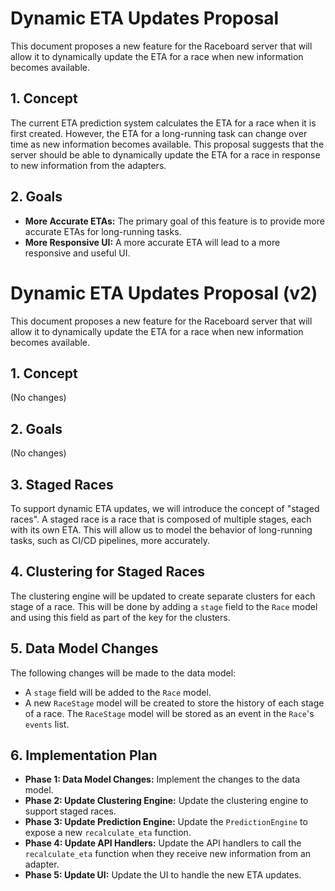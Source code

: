 # Dynamic ETA Updates Proposal

This document proposes a new feature for the Raceboard server that will allow it to dynamically update the ETA for a race when new information becomes available.

## 1. Concept

The current ETA prediction system calculates the ETA for a race when it is first created. However, the ETA for a long-running task can change over time as new information becomes available. This proposal suggests that the server should be able to dynamically update the ETA for a race in response to new information from the adapters.

## 2. Goals

*   **More Accurate ETAs:** The primary goal of this feature is to provide more accurate ETAs for long-running tasks.
*   **More Responsive UI:** A more accurate ETA will lead to a more responsive and useful UI.

# Dynamic ETA Updates Proposal (v2)

This document proposes a new feature for the Raceboard server that will allow it to dynamically update the ETA for a race when new information becomes available.

## 1. Concept

(No changes)

## 2. Goals

(No changes)

## 3. Staged Races

To support dynamic ETA updates, we will introduce the concept of "staged races". A staged race is a race that is composed of multiple stages, each with its own ETA. This will allow us to model the behavior of long-running tasks, such as CI/CD pipelines, more accurately.

## 4. Clustering for Staged Races

The clustering engine will be updated to create separate clusters for each stage of a race. This will be done by adding a `stage` field to the `Race` model and using this field as part of the key for the clusters.

## 5. Data Model Changes

The following changes will be made to the data model:

*   A `stage` field will be added to the `Race` model.
*   A new `RaceStage` model will be created to store the history of each stage of a race. The `RaceStage` model will be stored as an event in the `Race`'s `events` list.

## 6. Implementation Plan

*   **Phase 1: Data Model Changes:** Implement the changes to the data model.
*   **Phase 2: Update Clustering Engine:** Update the clustering engine to support staged races.
*   **Phase 3: Update Prediction Engine:** Update the `PredictionEngine` to expose a new `recalculate_eta` function.
*   **Phase 4: Update API Handlers:** Update the API handlers to call the `recalculate_eta` function when they receive new information from an adapter.
*   **Phase 5: Update UI:** Update the UI to handle the new ETA updates.

